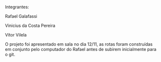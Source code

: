 Integrantes:

Rafael Galafassi

Vinicius da Costa Pereira

Vítor Vilela


O projeto foi apresentado em sala no dia 12/11, as rotas foram construídas em conjunto pelo computador do Rafael antes de subirem inicialmente para o git.

